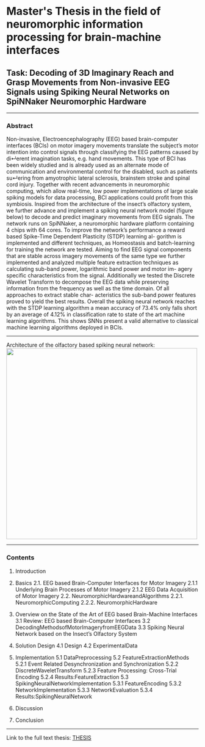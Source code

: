 Master's Thesis in the field of neuromorphic information processing for brain-machine interfaces
======================================

## Task: Decoding of 3D Imaginary Reach and Grasp Movements from Non-invasive EEG Signals using Spiking Neural Networks on SpiNNaker Neuromorphic Hardware

--------------------------
### Abstract

Non-invasive, Electroencephalography (EEG) based brain-computer interfaces (BCIs) on motor imagery movements translate the subject’s motor intention into control signals through classifying the EEG patterns caused by di↵erent imagination tasks, e.g. hand movements. This type of BCI has been widely studied and is already used as an alternate mode of communication and environmental control for the disabled, such as patients su↵ering from amyotrophic lateral sclerosis, brainstem stroke and spinal cord injury. Together with recent advancements in neuromorphic computing, which allow real-time, low power implementations of large scale spiking models for data processing, BCI applications could profit from this symbiosis.
Inspired from the architecture of the insect’s olfactory system, we further advance and implement a spiking neural network model (figure below) to decode and predict imaginary movements from EEG signals. The network runs on SpiNNaker, a neuromorphic hardware platform containing 4 chips with 64 cores. To improve the network’s performance a reward based Spike-Time Dependent Plasticity (STDP) learning al- gorithm is implemented and different techniques, as Homeostasis and batch-learning for training the network are tested.
Aiming to find EEG signal components that are stable across imagery movements of the same type we further implemented and analyzed multiple feature extraction techniques as calculating sub-band power, logarithmic band power and motor im- agery specific characteristics from the signal. Additionally we tested the Discrete Wavelet Transform to decompose the EEG data while preserving information from the frequency as well as the time domain. Of all approaches to extract stable char- acteristics the sub-band power features proved to yield the best results. Overall the spiking neural network reaches with the STDP learning algorithm a mean accuracy of 73.4% only falls short by an average of 4.12% in classification rate to state of the art machine learning algorithms. This shows SNNs present a valid alternative to classical machine learning algorithms deployed in BCIs.


--------------------------

Architecture of the olfactory based spiking neural network:
<img src="https://github.com/LeRyc/Master-Thesis-Brain-Machine-Interface/blob/master/readme_img/snn_architecture.png" width="500">


--------------------------

### Contents
1. Introduction

2. Basics
	2.1. EEG based Brain-Computer Interfaces for Motor Imagery
		2.1.1 Underlying Brain Processes of Motor Imagery
		2.1.2 EEG Data Acquisition of Motor Imagery
	2.2. NeuromorphicHardwareandAlgorithms
		2.2.1. NeuromorphicComputing
		2.2.2. NeuromorphicHardware

3. Overview on the State of the Art of EEG based Brain-Machine Interfaces
3.1 Review: EEG based Brain-Computer Interfaces
3.2 DecodingMethodsofMotorImageryfromEEGData
3.3 Spiking Neural Network based on the Insect’s Olfactory System

4. Solution Design
4.1 Design
4.2 ExperimentalData

5. Implementation
5.1 DataPreprocessing
5.2 FeatureExtractionMethods
5.2.1 Event Related Desynchronization and Synchronization 
5.2.2 DiscreteWaveletTransform
5.2.3 Feature Processing: Cross-Trial Encoding
5.2.4 Results:FeatureExtraction
5.3 SpikingNeuralNetworkImplementation
5.3.1 FeatureEncoding
5.3.2 NetworkImplementation
5.3.3 NetworkEvaluation
5.3.4 Results:SpikingNeuralNetwork

6. Discussion

7. Conclusion



--------------------------


Link to the full text thesis:
[THESIS](https://github.com/LeRyc/Master-Thesis-Brain-Machine-Interface/blob/master/Report_Final/Thesis.pdf)




